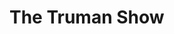 <html>
  <head>
    <title>Good morning, and in case I don't see ya: Good afternoon, good evening, and good night!</title>
  </head>
  <body>
    <h1>The Truman Show</h1>
  </body>
</html>
